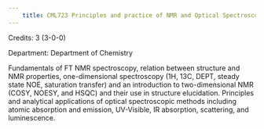 ```yaml
---
    title: CML723 Principles and practice of NMR and Optical Spectroscopy
---
```

Credits: 3 (3-0-0)

Department: Department of Chemistry

Fundamentals of FT NMR spectroscopy, relation between structure and NMR properties, one-dimensional spectroscopy (1H, 13C, DEPT, steady state NOE, saturation transfer) and an introduction to two-dimensional NMR (COSY, NOESY, and HSQC) and their use in structure elucidation. Principles and analytical applications of optical spectroscopic methods including atomic absorption and emission, UV-Visible, IR absorption, scattering, and luminescence.